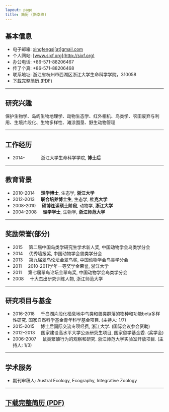```yaml
---
layout: page
title: 简历 (斯幸峰)
---
```



## 基本信息


- 电子邮箱: [xingfengsi\[at\]gmail.com](mailto:xingfengsi@gmail.com) 
- 个人网站: [www.sixf.org](http://sixf.org)
- 办公电话: +86-571-88206467
- 传了个真: +86-571-88206468
- 联系地址: 浙江省杭州市西湖区浙江大学生命科学学院，310058
- [下载完整简历 (PDF)](http://sixf.org/files/others/cv_zh.pdf "下载完整简历")


--------

## 研究兴趣

保护生物学、岛屿生物地理学、动物生态学、红外相机、鸟类学、农田废弃与利用、生境片段化、生物多样性、滩涂围垦、野生动物管理

-------

## 工作经历 


-   2014-    	          浙江大学生命科学学院, **博士后**

-------

## 教育背景 


-   2010-2014     **理学博士**, 生态学, **浙江大学**
-   2012-2013     **联合培养博士生**, 生态学, **杜克大学**
-   2008-2010     **硕博连读硕士阶段**, 动物学, **浙江大学**
-   2004-2008     **理学学士**, 生物学, **浙江师范大学**

------------

## 奖励荣誉(部分)


-   2015     第二届中国鸟类学研究生学术新人奖, 中国动物学会鸟类学分会
-   2014     优秀墙报奖, 中国动物学会兽类学分会
-   2013     第九届翠鸟论坛金翠鸟奖, 中国动物学会鸟类学分会
-   2011     2010-2011学年一等奖学金荣誉, 浙江大学
-   2011     第七届翠鸟论坛金翠鸟奖, 中国动物学会鸟类学分会
-   2008     十大杰出研究训练人物, 浙江师范大学

------------

## 研究项目与基金

-   2016-2018     千岛湖片段化栖息地中鸟类和兽类群落的物种和功能beta多样性研究. 国家自然科学基金青年科学基金项目. (主持人: 1/7)
-   2015-2015     博士后国际交流专项经费, 浙江大学. (国际会议参会资助)
-   2012–2013     国家建设高水平大学公派研究生项目, 国家留学基金委. (奖学金)
-   2006-2007     鼠类繁殖行为的观察和研究. 浙江师范大学实验室开放项目. (主持人: 1/3)


--------

## 学术服务

-   期刊审稿人: Austral Ecology, Ecography, Integrative Zoology

---

## [下载完整简历 (PDF)](http://sixf.org/files/others/cv_zh.pdf "下载完整简历")
